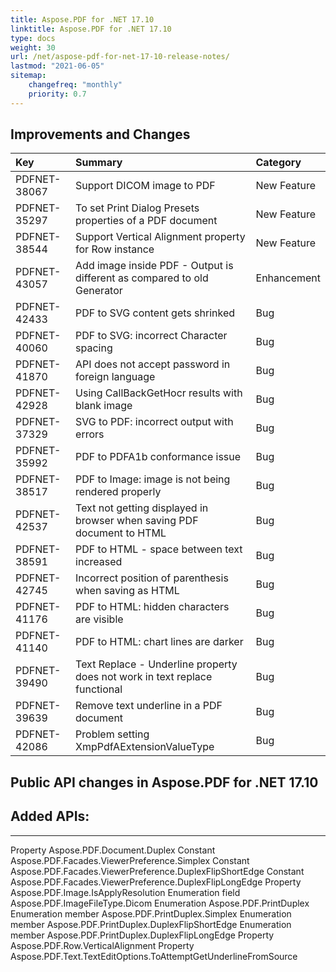 ```yaml
---
title: Aspose.PDF for .NET 17.10
linktitle: Aspose.PDF for .NET 17.10
type: docs
weight: 30
url: /net/aspose-pdf-for-net-17-10-release-notes/
lastmod: "2021-06-05"
sitemap:
    changefreq: "monthly"
    priority: 0.7
---
```


## Improvements and Changes

|**Key**|**Summary**|**Category**|
| :- | :- | :- |
|PDFNET-38067|Support DICOM image to PDF|New Feature|
|PDFNET-35297|To set Print Dialog Presets properties of a PDF document|New Feature|
|PDFNET-38544|Support Vertical Alignment property for Row instance|New Feature|
|PDFNET-43057|Add image inside PDF - Output is different as compared to old Generator|Enhancement|
|PDFNET-42433|PDF to SVG content gets shrinked|Bug|
|PDFNET-40060|PDF to SVG: incorrect Character spacing|Bug|
|PDFNET-41870|API does not accept password in foreign language|Bug|
|PDFNET-42928|Using CallBackGetHocr results with blank image|Bug|
|PDFNET-37329|SVG to PDF: incorrect output with errors|Bug|
|PDFNET-35992|PDF to PDFA1b conformance issue|Bug|
|PDFNET-38517|PDF to Image: image is not being rendered properly|Bug|
|PDFNET-42537|Text not getting displayed in browser when saving PDF document to HTML|Bug|
|PDFNET-38591|PDF to HTML - space between text increased|Bug|
|PDFNET-42745|Incorrect position of parenthesis when saving as HTML|Bug|
|PDFNET-41176|PDF to HTML: hidden characters are visible|Bug|
|PDFNET-41140|PDF to HTML: chart lines are darker|Bug|
|PDFNET-39490|Text Replace - Underline property does not work in text replace functional|Bug|
|PDFNET-39639|Remove text underline in a PDF document|Bug|
|PDFNET-42086|Problem setting XmpPdfAExtensionValueType|Bug|

## Public API changes in Aspose.PDF for .NET 17.10

## Added APIs:

-----
Property Aspose.PDF.Document.Duplex
Constant Aspose.PDF.Facades.ViewerPreference.Simplex
Constant Aspose.PDF.Facades.ViewerPreference.DuplexFlipShortEdge
Constant Aspose.PDF.Facades.ViewerPreference.DuplexFlipLongEdge
Property Aspose.PDF.Image.IsApplyResolution
Enumeration field Aspose.PDF.ImageFileType.Dicom
Enumeration Aspose.PDF.PrintDuplex
Enumeration member Aspose.PDF.PrintDuplex.Simplex
Enumeration member Aspose.PDF.PrintDuplex.DuplexFlipShortEdge
Enumeration member Aspose.PDF.PrintDuplex.DuplexFlipLongEdge
Property Aspose.PDF.Row.VerticalAlignment
Property Aspose.PDF.Text.TextEditOptions.ToAttemptGetUnderlineFromSource
